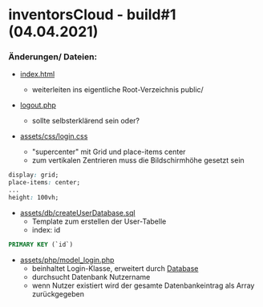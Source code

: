 # inventorsCloud - build#1 (04.04.2021)

### Änderungen/ Dateien:
- [index.html](https://github.com/der-neue/inventorsCloud/blob/main/test-build/index.html)
  - weiterleiten ins eigentliche Root-Verzeichnis public/

- [logout.php](https://github.com/der-neue/inventorsCloud/blob/main/test-build/logout.php)
  - sollte selbsterklärend sein oder?

- [assets/css/login.css](https://github.com/der-neue/inventorsCloud/tree/main/test-build/assets/css)
  - "supercenter" mit Grid und place-items center
  - zum vertikalen Zentrieren muss die Bildschirmhöhe gesetzt sein

```css
display: grid;
place-items: center;
...
height: 100vh;
```

- [assets/db/createUserDatabase.sql](https://github.com/der-neue/inventorsCloud/blob/main/test-build/assets/db/createUserDatabase.sql)
  - Template zum erstellen der User-Tabelle
  - index: id

```sql
PRIMARY KEY (`id`)
```

- [assets/php/model_login.php](https://github.com/der-neue/inventorsCloud/blob/main/test-build/assets/php/model_login.php)
  - beinhaltet Login-Klasse, erweitert durch [Database](https://github.com/der-neue/inventorsCloud/blob/65b3a66218829571b3296cc27219c8543e6e1f32/test-build/assets/php/server_db.php#L2)
  - durchsucht Datenbank Nutzername
  - wenn Nutzer existiert wird der gesamte Datenbankeintrag als Array zurückgegeben
